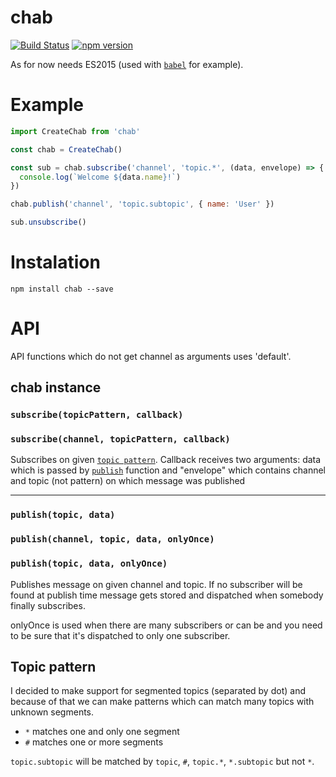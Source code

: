 # chab

[![Build Status](https://travis-ci.org/davidskuza/chab.svg?branch=master)](https://travis-ci.org/davidskuza/chab) [![npm version](https://badge.fury.io/js/chab.svg)](https://badge.fury.io/js/chab)

As for now needs ES2015 (used with [`babel`](https://babeljs.io/) for example).

# Example

```js
import CreateChab from 'chab'

const chab = CreateChab()

const sub = chab.subscribe('channel', 'topic.*', (data, envelope) => {
  console.log(`Welcome ${data.name}!`)
})

chab.publish('channel', 'topic.subtopic', { name: 'User' })

sub.unsubscribe()
```

# Instalation

```
npm install chab --save
```

# API

API functions which do not get channel as arguments uses 'default'.

## chab instance

### <a id="subscribe"></a> `subscribe(topicPattern, callback)`
### `subscribe(channel, topicPattern, callback)`

Subscribes on given [`topic pattern`](#topicPattern).
Callback receives two arguments: data which is passed by [`publish`](#publish) function and "envelope" which contains channel and topic (not pattern) on which message was published

- - -

### <a id="publish"></a> `publish(topic, data)`
### `publish(channel, topic, data, onlyOnce)`
### `publish(topic, data, onlyOnce)`

Publishes message on given channel and topic.
If no subscriber will be found at publish time message gets stored and dispatched when somebody finally subscribes.

onlyOnce is used when there are many subscribers or can be and you need to be sure that it's dispatched to only one subscriber.

## <a id="topicPattern"></a> Topic pattern

I decided to make support for segmented topics (separated by dot) and because of that we can make patterns which can match many topics with unknown segments.

- `*` matches one and only one segment
- `#` matches one or more segments

`topic.subtopic` will be matched by `topic`, `#`, `topic.*`, `*.subtopic` but not `*`.
